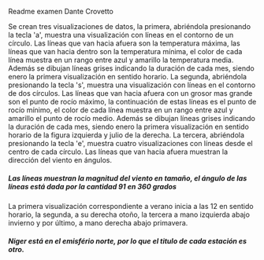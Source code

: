 Readme examen Dante Crovetto

Se crean tres visualizaciones de datos, la primera, abriéndola presionando la tecla 'a', muestra una visualización con líneas en el contorno de un círculo. Las líneas que van hacia afuera son la temperatura máxima, las líneas que van hacia dentro son la temperatura mínima, el color de cada línea muestra en un rango entre azul y amarillo la temperatura media. 
Además se dibujan líneas grises indicando la duración de cada mes, siendo enero la primera visualización en sentido horario.
La segunda, abriéndola presionando la tecla 's', muestra una visualización con líneas en el contorno de dos círculos. Las líneas que van hacia
afuera con un grosor mas grande son el punto de rocío máximo, la continuación de estas líneas es el punto de rocío mínimo, el color de cada línea muestra en un rango entre azul y amarillo el punto de rocío medio. Además se dibujan líneas grises indicando la duración de cada mes, siendo enero la primera visualización en sentido horario de la figura izquierda
y julio de la derecha.
La tercera, abriéndola presionando la tecla 'e', muestra cuatro visualizaciones con líneas desde el centro de cada círculo. Las líneas que van hacia afuera muestran la dirección del viento en ángulos. 

##### Las líneas muestran la magnitud del viento en tamaño, el ángulo de las líneas está dada por la cantidad 91 en 360 grados

La primera visualización correspondiente a verano inicia a las 12 en sentido horario, la segunda, a su derecha otoño, la tercera a mano izquierda abajo invierno y por último, a mano derecha abajo primavera. 

##### Niger está en el emisfério norte, por lo que el titulo de cada estación es otro. 